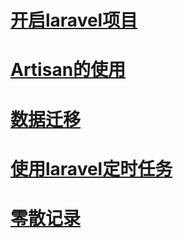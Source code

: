 # [开启laravel项目](install.md)
# [Artisan的使用](artisan.md)
# [数据迁移](mysql.md)
# [使用laravel定时任务](timing.md)
# [零散记录](sepcial.md)